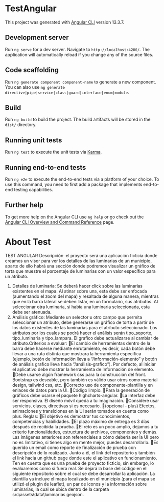 # TestAngular

This project was generated with [Angular CLI](https://github.com/angular/angular-cli) version 13.3.7.

## Development server

Run `ng serve` for a dev server. Navigate to `http://localhost:4200/`. The application will automatically reload if you change any of the source files.

## Code scaffolding

Run `ng generate component component-name` to generate a new component. You can also use `ng generate directive|pipe|service|class|guard|interface|enum|module`.

## Build

Run `ng build` to build the project. The build artifacts will be stored in the `dist/` directory.

## Running unit tests

Run `ng test` to execute the unit tests via [Karma](https://karma-runner.github.io).

## Running end-to-end tests

Run `ng e2e` to execute the end-to-end tests via a platform of your choice. To use this command, you need to first add a package that implements end-to-end testing capabilities.

## Further help

To get more help on the Angular CLI use `ng help` or go check out the [Angular CLI Overview and Command Reference](https://angular.io/cli) page.


# About Test
TEST ANGULAR
Descripción: el proyecto será una aplicación ficticia donde creamos un visor para ver los
detalles de las luminarias de un municipio, aparte de ello habrá una sección donde podremos
visualizar un gráfico de torta que muestre el porcentaje de luminarias con un valor específico
para un atributo.

1. Detalles de luminaria:
Se deberá hacer click sobre las luminarias existentes en el mapa. Al atinar sobre una,
esta debe ser enfocada (aumentando el zoom del mapa) y resaltada de alguna manera,
mientras que en la barra lateral se deben listar, en un formulario, sus atributos. Al
seleccionar otra luminaria, si había una luminaria seleccionada, esta debe ser
atenuada.
2. Análisis gráfico:
Mediante un selector u otro campo que permita seleccionar un atributo, debe
generarse un gráfico de torta a partir de los datos existentes de las luminarias para el
atributo seleccionado. Los atributos por los cuales se podrá hacer el análisis serán
tipo_soporte, tipo_luminaria y tipo_lampara. El grafico debe actualizarse al cambiar
de atributo.Criterios a evaluar:
El cambio de herramientas dentro de la barra debe hacerse mediante enrutamiento,
es decir, cada botón debe llevar a una ruta distinta que mostrara la herramienta
especifica (ejemplo, botón de información lleva a “/información-elemento” y botón
de análisis grafico lleva hacia “/análisis-grafico”). Por defecto, al iniciar el aplicativo
debe mostrar la herramienta de Información de elemento.
Debe usarse algún framework css para la construcción del front. Bootstrap es
deseable, pero también es válido usar otros como material design, tailwind css, etc.
Correcto uso de componente-plantilla y en enlaces de datos para la UI.
Código limpio.
Para la generación de gráficos debe usarse el paquete highcharts-angular.
La interfaz debe ser responsiva. El diseño móvil queda a tu imaginación.
Considere usar servicios, clases, directivas si es necesario.
(opcional - plus) Efectos, animaciones y transiciones en la UI serán tomados en cuenta
como plus.
Reglas:
El objetivo es demostrar tus conocimientos, competencias y habilidades.
El plazo máximo de entrega es 3 días después de recibida la prueba.
El reto es un poco amplio, dejamos a tu criterio funcionalidades, estructura de
archivos, componentes y demás. Las imágenes anteriores son referenciales a cómo
debería ser la UI pero no es limitativo, si tienes algo en mente mejor, puedes
desarrollarlo.
Es querido un email como reporte de finalización de prueba con descripción de lo
realizado. Junto a él, el link del repositorio y también el link hacia un github page
donde este el aplicativo en funcionamiento. Ten en cuenta que es una prueba de
proyecto ficticio, sin embargo, lo evaluaremos como si fuera real.
Se dejará la base del código en el siguiente repositorio sobre el cual se debe desarrollar la
aplicación. La plantilla ya incluye el mapa localizado en el municipio (para el mapa se utilizó el
plugin de leaflet), un par de iconos y la información sobre luminarias, la cual se ubica dentro de
la carpeta src\assets\data\luminarias.geojson.

